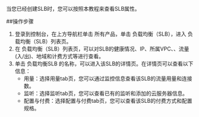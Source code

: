 当您已经创建SLB时，您可以按照本教程来查看SLB属性。

##操作步骤

1. 登录到控制台，在上方导航栏单击 所有产品，单击 负载均衡（SLB），进入 负载均衡（SLB）列表页。
2. 在 负载均衡（SLB）列表页，可以对SLB的健康情况、IP、所属VPC、、流量(入/出)、地域和计费方式等进行查看。
3. 单击 负载均衡SLB 的名称，可以进入该SLB的详情页。在详情页可以查看以下信息：
	- 用量：选择用量tab页，您可以通过监控信息查看该SLB的流量用量和连接数。
	- 监听：选择监听tab页，您可以查看已有的监听和添加的云服务器信息。
	- 配置与付费：选择配置与付费tab页，您可以查看该SLB的付费方式和配置规格。

